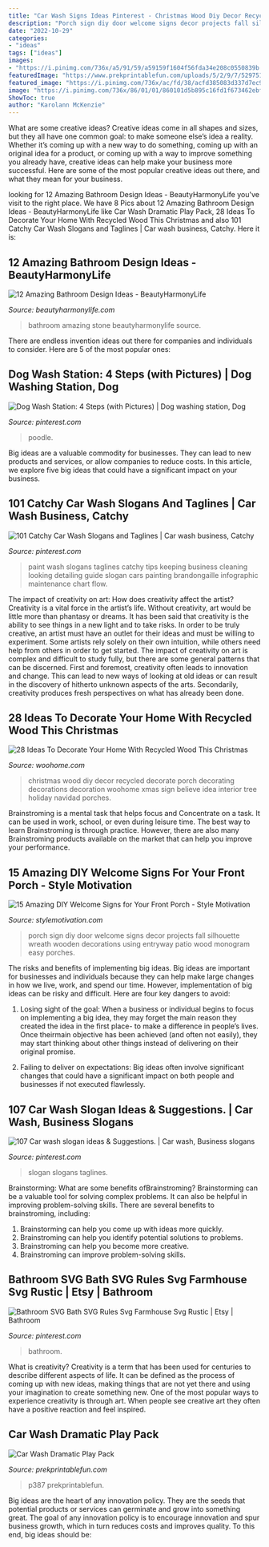```yaml
---
title: "Car Wash Signs Ideas Pinterest - Christmas Wood Diy Decor Recycled Decorate Porch Decorating Decorations Decoration Woohome Xmas Sign Believe Idea Interior Tree Holiday Navidad Porches"
description: "Porch sign diy door welcome signs decor projects fall silhouette wreath wooden decorations using entryway patio wood monogram easy porches"
date: "2022-10-29"
categories:
- "ideas"
tags: ["ideas"]
images:
- "https://i.pinimg.com/736x/a5/91/59/a59159f1604f56fda34e208c0550839b.jpg"
featuredImage: "https://www.prekprintablefun.com/uploads/5/2/9/7/5297512/s656320915217186071_p387_i12_w1536.jpeg"
featured_image: "https://i.pinimg.com/736x/ac/fd/38/acfd385083d337d7ec91aceef5e7eb40.jpg"
image: "https://i.pinimg.com/736x/86/01/01/860101d5b895c16fd1f673462ebf3624.jpg"
ShowToc: true
author: "Karolann McKenzie"
---
```



What are some creative ideas?
Creative ideas come in all shapes and sizes, but they all have one common goal: to make someone else’s idea a reality. Whether it’s coming up with a new way to do something, coming up with an original idea for a product, or coming up with a way to improve something you already have, creative ideas can help make your business more successful. Here are some of the most popular creative ideas out there, and what they mean for your business.

	

		
looking for 12 Amazing Bathroom Design Ideas - BeautyHarmonyLife you've visit to the right place. We have 8 Pics about 12 Amazing Bathroom Design Ideas - BeautyHarmonyLife like Car Wash Dramatic Play Pack, 28 Ideas To Decorate Your Home With Recycled Wood This Christmas and also 101 Catchy Car Wash Slogans and Taglines | Car wash business, Catchy. Here it is:
		
    
## 12 Amazing Bathroom Design Ideas - BeautyHarmonyLife

<img loading=lazy src="https://beautyharmonylife.com/wp-content/uploads/2013/08/stone-bathroom-design-ideas-800x1203.jpg" onerror="this.onerror=null;this.src='https://tse2.mm.bing.net/th?id=OIP.6_yIDXccNkMZK7-koYROAQHaLI&amp;pid=15.1';" alt="12 Amazing Bathroom Design Ideas - BeautyHarmonyLife">

_Source: beautyharmonylife.com_

>bathroom amazing stone beautyharmonylife source. 

	

There are endless invention ideas out there for companies and individuals to consider. Here are 5 of the most popular ones:

    
## Dog Wash Station: 4 Steps (with Pictures) | Dog Washing Station, Dog

<img loading=lazy src="https://i.pinimg.com/736x/f1/f1/08/f1f1084065b76b543c8c55de64a0c81b.jpg" onerror="this.onerror=null;this.src='https://tse2.mm.bing.net/th?id=OIP._xqmt7m7f9TgoSTp0bk3jQAAAA&amp;pid=15.1';" alt="Dog Wash Station: 4 Steps (with Pictures) | Dog washing station, Dog">

_Source: pinterest.com_

>poodle. 

	

Big ideas are a valuable commodity for businesses. They can lead to new products and services, or allow companies to reduce costs. In this article, we explore five big ideas that could have a significant impact on your business.

    
## 101 Catchy Car Wash Slogans And Taglines | Car Wash Business, Catchy

<img loading=lazy src="https://i.pinimg.com/736x/86/01/01/860101d5b895c16fd1f673462ebf3624.jpg" onerror="this.onerror=null;this.src='https://tse4.mm.bing.net/th?id=OIP.43sjnKfxW_OcRs-2bRBgTgHaP0&amp;pid=15.1';" alt="101 Catchy Car Wash Slogans and Taglines | Car wash business, Catchy">

_Source: pinterest.com_

>paint wash slogans taglines catchy tips keeping business cleaning looking detailing guide slogan cars painting brandongaille infographic maintenance chart flow. 

	

The impact of creativity on art: How does creativity affect the artist?
Creativity is a vital force in the artist’s life. Without creativity, art would be little more than phantasy or dreams. It has been said that creativity is the ability to see things in a new light and to take risks. In order to be truly creative, an artist must have an outlet for their ideas and must be willing to experiment. Some artists rely solely on their own intuition, while others need help from others in order to get started. The impact of creativity on art is complex and difficult to study fully, but there are some general patterns that can be discerned. First and foremost, creativity often leads to innovation and change. This can lead to new ways of looking at old ideas or can result in the discovery of hitherto unknown aspects of the arts. Secondarily, creativity produces fresh perspectives on what has already been done.

    
## 28 Ideas To Decorate Your Home With Recycled Wood This Christmas

<img loading=lazy src="http://www.woohome.com/wp-content/uploads/2015/12/Christmas-Decor-with-Wood-WooHome-10.jpg" onerror="this.onerror=null;this.src='https://tse3.mm.bing.net/th?id=OIP.NNKgjF5rXdT3oUxyhe6HoAHaNI&amp;pid=15.1';" alt="28 Ideas To Decorate Your Home With Recycled Wood This Christmas">

_Source: woohome.com_

>christmas wood diy decor recycled decorate porch decorating decorations decoration woohome xmas sign believe idea interior tree holiday navidad porches. 

	

Brainstroming is a mental task that helps focus and Concentrate on a task. It can be used in work, school, or even during leisure time. The best way to learn Brainstroming is through practice. However, there are also many Brainstroming products available on the market that can help you improve your performance.

    
## 15 Amazing DIY Welcome Signs For Your Front Porch - Style Motivation

<img loading=lazy src="https://homebnc.com/homeimg/2017/04/14-front-porch-sign-ideas-and-DIY-projects-homebnc.jpg" onerror="this.onerror=null;this.src='https://tse1.mm.bing.net/th?id=OIP.Mv2gz25Q39TyxN8Ye6y96gHaLH&amp;pid=15.1';" alt="15 Amazing DIY Welcome Signs for Your Front Porch - Style Motivation">

_Source: stylemotivation.com_

>porch sign diy door welcome signs decor projects fall silhouette wreath wooden decorations using entryway patio wood monogram easy porches. 

	

The risks and benefits of implementing big ideas.
Big ideas are important for businesses and individuals because they can help make large changes in how we live, work, and spend our time. However, implementation of big ideas can be risky and difficult. Here are four key dangers to avoid:
1. Losing sight of the goal: When a business or individual begins to focus on implementing a big idea, they may forget the main reason they created the idea in the first place- to make a difference in people’s lives. Once theirmain objective has been achieved (and often not easily), they may start thinking about other things instead of delivering on their original promise.

2. Failing to deliver on expectations: Big ideas often involve significant changes that could have a significant impact on both people and businesses if not executed flawlessly.

    
## 107 Car Wash Slogan Ideas &amp; Suggestions. | Car Wash, Business Slogans

<img loading=lazy src="https://i.pinimg.com/736x/a5/91/59/a59159f1604f56fda34e208c0550839b.jpg" onerror="this.onerror=null;this.src='https://tse1.mm.bing.net/th?id=OIP.1xu87hUu7EIJ-sPaGfSGRAHaLH&amp;pid=15.1';" alt="107 Car wash slogan ideas &amp; Suggestions. | Car wash, Business slogans">

_Source: pinterest.com_

>slogan slogans taglines. 

	

Brainstorming: What are some benefits ofBrainstroming?
Brainstorming can be a valuable tool for solving complex problems. It can also be helpful in improving problem-solving skills. There are several benefits to brainstroming, including: 
1) Brainstorming can help you come up with ideas more quickly. 
2) Brainstroming can help you identify potential solutions to problems. 
3) Brainstroming can help you become more creative. 
4) Brainstroming can improve problem-solving skills.

    
## Bathroom SVG Bath SVG Rules Svg Farmhouse Svg Rustic | Etsy | Bathroom

<img loading=lazy src="https://i.pinimg.com/736x/ac/fd/38/acfd385083d337d7ec91aceef5e7eb40.jpg" onerror="this.onerror=null;this.src='https://tse1.mm.bing.net/th?id=OIP.-20ZxDydH4IvS1Q_8V15VwHaHa&amp;pid=15.1';" alt="Bathroom SVG Bath SVG Rules Svg Farmhouse Svg Rustic | Etsy | Bathroom">

_Source: pinterest.com_

>bathroom. 

	

What is creativity?
Creativity is a term that has been used for centuries to describe different aspects of life. It can be defined as the process of coming up with new ideas, making things that are not yet there and using your imagination to create something new. One of the most popular ways to experience creativity is through art. When people see creative art they often have a positive reaction and feel inspired.

    
## Car Wash Dramatic Play Pack

<img loading=lazy src="https://www.prekprintablefun.com/uploads/5/2/9/7/5297512/s656320915217186071_p387_i12_w1536.jpeg" onerror="this.onerror=null;this.src='https://tse3.mm.bing.net/th?id=OIP.Zq8Edscbg9oUYGckCPFV5gHaJ4&amp;pid=15.1';" alt="Car Wash Dramatic Play Pack">

_Source: prekprintablefun.com_

>p387 prekprintablefun. 

	

Big ideas are the heart of any innovation policy. They are the seeds that potential products or services can germinate and grow into something great. The goal of any innovation policy is to encourage innovation and spur business growth, which in turn reduces costs and improves quality. To this end, big ideas should be: 

